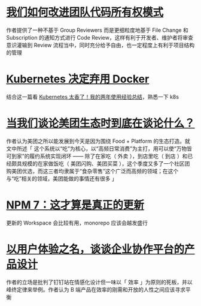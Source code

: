 # [我们如何改进团队代码所有权模式](https://mp.weixin.qq.com/s/M39LxZAgBFefIsUzq6La8A)

作者提供了一种不基于 Group Reviewers 而是更细粒度地基于 File Change 和 Subscription 的通知方式进行 Code Review，这样有利于开发者、维护者将审查意识灌输到 Review 流程当中，同时充分给予自由，也一定程度上有利于项目结构的管理

# [Kubernetes 决定弃用 Docker](https://mp.weixin.qq.com/s/TcLe_Sq0p2uyGZg9FKEanA)

结合这一篇看 [Kubernetes 太香了！我的两年使用经验总结](https://mp.weixin.qq.com/s/xekRim4IDlz-581KewXDPg)，熟悉一下 k8s

# [当我们谈论美团生态时到底在谈论什么？](https://mp.weixin.qq.com/s/OC_YEkv7pd57IyjTvMwQ8Q)

作者认为美团之所以能发展到今天是因为围绕 Food + Platform 的生态打造。就文中所述「 这个系统以“吃”为核心，以“高频日常消费”为主打，用可以使“万物皆可到家”的履约系统实现闭环 —— 除了在家吃（ 外卖 ），到店里吃（ 到店 ）和已经颇具规模的在家做饭吃（ 美团闪购、美团买菜 ），这个季度又多了一个社区团购美团优选，而这三者均隶属于“食杂零售”这个广泛而高频的领域；在这个与“吃”相关的领域，美团能做的事情还有很多 」

# [NPM 7：这才算是真正的更新](https://mp.weixin.qq.com/s/b60GxkCWA_adjUuO-kT13Q)

更新的 Workspace 会比较有用，monorepo 应该会越发盛行

# [以用户体验之名，谈谈企业协作平台的产品设计](https://mp.weixin.qq.com/s/RsPPcxNVbiLfTXf1CbLx1A)

作者的立场是批判了钉钉站在情感化设计但一味以「 效率 」为原则的死板，并以峰终定律来举例。作者认为 B 端产品在效率的刚需和开放的人性之间应该寻求平衡
